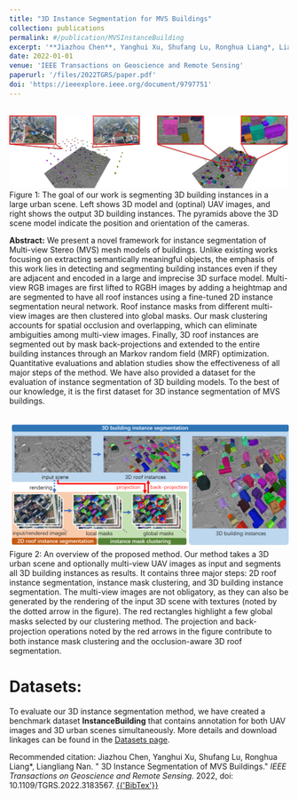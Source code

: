 ```yaml
---
title: "3D Instance Segmentation for MVS Buildings"
collection: publications
permalink: #/publication/MVSInstanceBuilding
excerpt: '**Jiazhou Chen**, Yanghui Xu, Shufang Lu, Ronghua Liang*, Liangliang Nan'
date: 2022-01-01
venue: 'IEEE Transactions on Geoscience and Remote Sensing'
paperurl: '/files/2022TGRS/paper.pdf'
doi: 'https://ieeexplore.ieee.org/document/9797751'
---
```

<br/><img src='/files/2022TGRS/teaser.png' alt=""><br>
Figure 1: The goal of our work is segmenting 3D building instances in a large urban scene. Left shows 3D model and (optinal) UAV images, and right shows the output 3D building instances. The pyramids above the 3D scene model indicate the position and orientation of the cameras.

<b>Abstract:</b> We present a novel framework for instance segmentation of Multi-view Stereo (MVS) mesh models of buildings. Unlike existing works focusing on extracting semantically meaningful objects, the emphasis of this work lies in detecting and segmenting building instances even if they are adjacent and encoded in a large and imprecise 3D surface model. Multi-view RGB images are first lifted to RGBH images by adding a heightmap and are segmented to have all roof instances using a fine-tuned 2D instance segmentation neural network. Roof instance masks from different multi-view images are then clustered into global masks. Our mask clustering accounts for spatial occlusion and overlapping, which can eliminate ambiguities among multi-view images. Finally, 3D roof instances are segmented out by mask back-projections and extended to the entire building instances through an Markov random field (MRF) optimization. Quantitative evaluations and ablation studies show the effectiveness of all major steps of the method. We have also provided a dataset for the evaluation of instance segmentation of 3D building models. To the best of our knowledge, it is the first dataset for 3D instance segmentation of MVS buildings. 


<br/><img src='/files/2022TGRS/pipeline.png' alt=""><br>
Figure 2: An overview of the proposed method. Our method takes a 3D urban scene and optionally multi-view UAV images as input and segments all 3D building instances as results. It contains three major steps: 2D roof instance segmentation, instance mask clustering, and 3D building instance segmentation. The multi-view images are not obligatory, as they can also be generated by the rendering of the input 3D scene with textures (noted by the dotted arrow in the ﬁgure). The red rectangles highlight a few global masks selected by our clustering method. The projection and back-projection operations noted by the red arrows in the ﬁgure contribute to both instance mask clustering and the occlusion-aware 3D roof segmentation.

<b>Datasets:</b> 
======
To evaluate our 3D instance segmentation method, we have created a benchmark dataset **InstanceBuilding** that contains annotation for both UAV images and 3D urban scenes simultaneously. More details and download linkages can be found in the [Datasets page](https://californiachen.github.io/datasets/).

Recommended citation: Jiazhou Chen, Yanghui Xu, Shufang Lu, Ronghua Liang*, Liangliang Nan. &quot; 3D Instance Segmentation of MVS Buildings.&quot; <i>IEEE Transactions on Geoscience and Remote Sensing</i>. 2022, doi: 10.1109/TGRS.2022.3183567. <a href="{{ '../../files/2022TGRS/ref.txt' }}"> {{'BibTex'}}</a>
